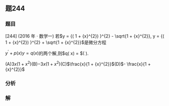 ## 题244
### 题目
[244] (2016 年 · 数学一) 若$y = {( 1 + {x}^{2}) }^{2} - \sqrt{1 + {x}^{2}}, y = {( 1 + {x}^{2}) }^{2} + \sqrt{1 + {x}^{2}}$是微分方程

${y}^{\prime } + p( x) y = q( x)$的两个解,则$q( x)  = $(   ).

(A)${3x}( {1 + {x}^{2}})$(B)$- {3x}( {1 + {x}^{2}})$(C)$\frac{x}{1 + {x}^{2}}$(D)$- \frac{x}{1 + {x}^{2}}$
### 分析

### 解
